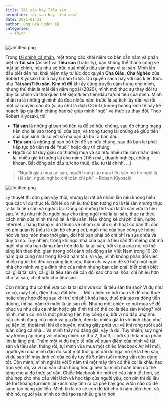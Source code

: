 ```yaml
---
title: Tài sản hay Tiêu sản
permalink: tai-san-hay-tieu-san/
date: 2021-01-31
author: Ông Già Coder EB
categories:
  - Thịnh
---
```


![Untitled.png](/images/0826edc5-eacd-4c86-84ee-42e304c97d8f/Untitled.png)


Trong [tài chính cá nhân](https://duongdao.family/chung-ta-co-nhat-thiet-phai-hoc-ve-tai-chinh-ca-nhan/), một trong các khái niệm cơ bản cần nằm và phân biệt là **Tài sản** (Asset) và **Tiêu sản** (Liability), bạn không thể thành công về mặt tài chính, nếu như sở hữu quá nhiều tiêu sản thay vì tài sản. Mình lần đầu biết đến hai khái niệm này từ lúc đọc quyển **Cha Giàu, Cha Nghèo** của Robert Kiyosaki hồi 5 hay 6 năm trước. Dù quyển sách này với các kiến thức như **Tài sản/Tiêu sản**, **Kim tứ đồ** khi ấy cũng truyền cảm hứng cho mình, nhưng thú thật là mãi đến năm ngoái (2020), mình mới thực sự thay đổi tư duy tài chính và thói quen tiết kiệm/kiếm tiền/đầu tư/chi tiêu của mình. Mình nhận ra là những gì mình đã đọc nhiều năm trước là sự tích lũy dần và rồi một cái duyên nào đó (ví dụ như là dịch COVID, khủng hoảng kinh tế hay kế hoạch lập gia đình chẳng hạn)sẽ giúp mình "ngộ" và thực sự thay đổi. Theo Robert Kiyosaki, thì:

- **Tài sản** là những gì bạn bỏ tiền ra để sở hữu chúng, sau đó chúng mang tiền cho lại vào trong túi của bạn, và trong tương lai chúng sẽ giúp tiền của bạn sinh lời so với số mà bạn đã bỏ ra ban đầu.
- **Tiêu sản** là những gì bạn bỏ tiền để sở hữu chúng, sau đó bạn lại phải tiếp tục bỏ tiền ra để “nuôi” hoặc duy trì chúng.
- Người có tư duy giàu có thường mua và sở hữu nhiều tài sản nhằm đem lại nhiều giá trị tương lai cho mình (Tiền mặt, doanh nghiệp, chứng khoán, Bất động sản đầu tư/cho thuê, đầu tư tài chính, ...).

> “Người giàu mua tài sản, người trung lưu mua tiêu sản mà họ nghĩ là tài sản, người nghèo chỉ toàn chi phí” – Robert Kiyosaki


![Untitled.png](/images/0826edc5-eacd-4c86-84ee-42e304c97d8f/Untitled_1.png)


Lý thuyết thì đơn giản vậy thôi, nhưng lại rất dễ nhầm lẫn nếu không hiểu qua các ví dụ thực tế. Bởi lẽ có nhiều thứ bạn tưởng nó là tài sản nhưng thực ra lại là tiêu sản và ngược lại. Cũng có những thứ vừa là tài sản vừa là tiêu sản. Ví dụ như nhiều người hay cho rằng ngôi nhà là tài sản, thực ra theo cách nhìn của mình thì nó lại là tiêu sản. Nếu không kể chi phí điện, nước, internet... hàng tháng vì đó thuộc về nhóm chi phí sinh hoạt cơ bản thì còn có phí quản lý (nếu là căn hộ chung cư), ngôi nhà của bạn cũng sẽ hỏng hóc và hao mòn theo thời gian, đòi hỏi bạn phải bỏ chi phí ra sửa chữa và duy trì nó. Tuy nhiên, trong khi ngôi nhà của bạn là tiêu sản thì miếng đất mà ngôi nhà của bạn đang nằm trên đó lại là tài sản, bởi vì giá của nó, có thể tăng lên theo thời gian (trong bối cảnh bất động sản Việt Nam trong 10-20 năm qua cũng như trong 10-20 năm tới). Vì vậy, mình không phản đối việc nhiều người trẻ đều cố gắng tích cóp, thậm chi vay nợ để sở hữu một ngôi nhà cho mình và gia đình nhỏ của mình nhưng bạn cần phải biết phân biệt cái gì là tài sản, cái gì là tiêu sản để cân đối sao cho hài hòa: chi nhiều hơn cho tài sản, chi ít hơn cho tiêu sản.


Còn những thứ có thể vừa coi là tài sản vừa coi là tiêu sản thì sao? Ví dụ như xe cộ, máy tính, điện thoại đắt tiền, ... Một chiếc xe hơi mua về để cho thuê hoặc chạy hợp đồng sau khi trừ chi phí, khấu hao, thuế mà tạo ra dòng tiền dương, thì hai năm rõ mười là tài sản rồi. Nhưng một chiếc xe hơi mua về để phục vụ nhu cầu cá nhân hoặc gia đình thì có thể coi là tiêu sản không? Với mình, mình coi nó là một phương tiện hay công cụ, bởi vì nó đáp ứng nhu cầu chính đáng của mình và gia đình, đem lại nhiều giá trị vô hình khác như sự tiện lợi, thoải mái khi di chuyển, những giây phút vui vẻ khi rong ruổi cuối tuần cùng cả nhà... Và mình thấy nó đáng giá, vậy là đủ. Tuy nhiên, suy nghĩ này không áp dụng với những chiếc xe thứ 2, thứ 3,... bởi sự thừa mứa phần lớn là lãng phí. Thêm một ví dụ thực tế nữa về quan điểm của mình về tài sản và tiêu sản: tháng rồi, tụi mình vừa mua một chiếc Macbook Air M1 mới, người yêu của mình đắn đo suốt một thời gian dài do ngại nó sẽ là tiêu sản, vì dù sao thì máy tính cũ của cô ấy tuy đã 5 năm tuổi nhưng vẫn còn dùng tốt. Còn mình, mình nghĩ là với 5 năm thì một máy tính có thể coi là khấu hao trọn vẹn rồi, và vì nó vẫn chưa hỏng hóc gì nên tụi mình hoàn toàn có thể tặng cho ai đó thực sự cần. Chiếc Macbook Air mới có cấu hình tốt hơn, sẽ phù hợp cho nhu cầu viết lách và học tập của người yêu, còn pin thì đủ lâu để thi thoảng tụi mình lại xách máy tính ra cà phê hay góc vườn nào đó để sáng tạo hàng giờ liền. Mình tin là nó sẽ còn đủ tốt cho 5 năm tiếp theo, và nhờ nó, người yêu mình có thể tạo ra nhiều giá trị hơn.

